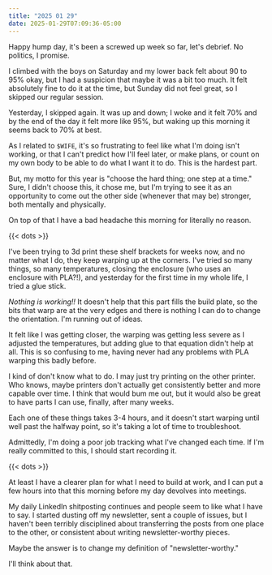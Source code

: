 ```yaml
---
title: "2025 01 29"
date: 2025-01-29T07:09:36-05:00
---
```


Happy hump day, it's been a screwed up week so far, let's debrief. No politics,
I promise.<!--more-->

I climbed with the boys on Saturday and my lower back felt about 90 to 95% okay,
but I had a suspicion that maybe it was a bit too much. It felt absolutely fine
to do it at the time, but Sunday did not feel great, so I skipped our regular
session.

Yesterday, I skipped again. It was up and down; I woke and it felt 70% and by
the end of the day it felt more like 95%, but waking up this morning it seems
back to 70% at best.

As I related to `$WIFE`, it's so frustrating to feel like what I'm doing isn't
working, or that I can't predict how I'll feel later, or make plans, or count on
my own body to be able to do what I want it to do. This is the hardest part.

But, my motto for this year is "choose the hard thing; one step at a time."
Sure, I didn't choose this, it chose me, but I'm trying to see it as an
opportunity to come out the other side (whenever that may be) stronger, both
mentally and physically.

On top of that I have a bad headache this morning for literally no reason.

{{< dots >}}

I've been trying to 3d print these shelf brackets for weeks now, and no matter
what I do, they keep warping up at the corners. I've tried so many things, so
many temperatures, closing the enclosure (who uses an enclosure with PLA?!), and
yesterday for the first time in my whole life, I tried a glue stick.

*Nothing is working!!* It doesn't help that this part fills the build plate, so
the bits that warp are at the very edges and there is nothing I can do to change
the orientation. I'm running out of ideas.

It felt like I was getting closer, the warping was getting less severe as I
adjusted the temperatures, but adding glue to that equation didn't help at all.
This is so confusing to me, having never had any problems with PLA warping this
badly before.

I kind of don't know what to do. I may just try printing on the other printer.
Who knows, maybe printers don't actually get consistently better and more
capable over time. I think that would bum me out, but it would also be great to
have parts I can use, finally, after many weeks.

Each one of these things takes 3-4 hours, and it doesn't start warping until
well past the halfway point, so it's taking a lot of time to troubleshoot.

Admittedly, I'm doing a poor job tracking what I've changed each time. If I'm
really committed to this, I should start recording it.

{{< dots >}}

At least I have a clearer plan for what I need to build at work, and I can put a
few hours into that this morning before my day devolves into meetings.

My daily LinkedIn shitposting continues and people seem to like what I have to
say. I started dusting off my newsletter, sent a couple of issues, but I haven't
been terribly disciplined about transferring the posts from one place to the
other, or consistent about writing newsletter-worthy pieces.

Maybe the answer is to change my definition of "newsletter-worthy."

I'll think about that.
